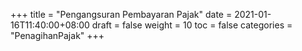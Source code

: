 +++
title = "Pengangsuran Pembayaran Pajak"
date = 2021-01-16T11:40:00+08:00
draft = false
weight = 10
toc = false
categories = "PenagihanPajak"
+++